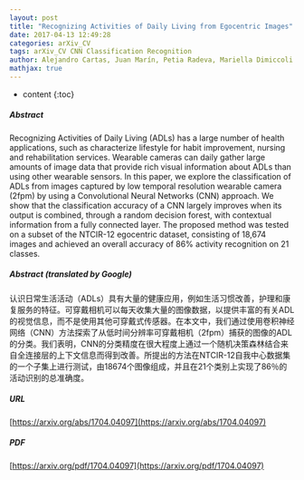 ```yaml
---
layout: post
title: "Recognizing Activities of Daily Living from Egocentric Images"
date: 2017-04-13 12:49:28
categories: arXiv_CV
tags: arXiv_CV CNN Classification Recognition
author: Alejandro Cartas, Juan Marín, Petia Radeva, Mariella Dimiccoli
mathjax: true
---
```


* content
{:toc}

##### Abstract
Recognizing Activities of Daily Living (ADLs) has a large number of health applications, such as characterize lifestyle for habit improvement, nursing and rehabilitation services. Wearable cameras can daily gather large amounts of image data that provide rich visual information about ADLs than using other wearable sensors. In this paper, we explore the classification of ADLs from images captured by low temporal resolution wearable camera (2fpm) by using a Convolutional Neural Networks (CNN) approach. We show that the classification accuracy of a CNN largely improves when its output is combined, through a random decision forest, with contextual information from a fully connected layer. The proposed method was tested on a subset of the NTCIR-12 egocentric dataset, consisting of 18,674 images and achieved an overall accuracy of 86% activity recognition on 21 classes.

##### Abstract (translated by Google)
认识日常生活活动（ADLs）具有大量的健康应用，例如生活习惯改善，护理和康复服务的特征。可穿戴相机可以每天收集大量的图像数据，以提供丰富的有关ADL的视觉信息，而不是使用其他可穿戴式传感器。在本文中，我们通过使用卷积神经网络（CNN）方法探索了从低时间分辨率可穿戴相机（2fpm）捕获的图像的ADL的分类。我们表明，CNN的分类精度在很大程度上通过一个随机决策森林结合来自全连接层的上下文信息而得到改善。所提出的方法在NTCIR-12自我中心数据集的一个子集上进行测试，由18674个图像组成，并且在21个类别上实现了86％的活动识别的总准确度。

##### URL
[https://arxiv.org/abs/1704.04097](https://arxiv.org/abs/1704.04097)

##### PDF
[https://arxiv.org/pdf/1704.04097](https://arxiv.org/pdf/1704.04097)


